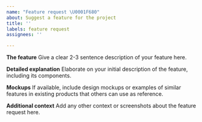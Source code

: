 ```yaml
---
name: "Feature request \U0001F680️"
about: Suggest a feature for the project
title: ''
labels: feature request
assignees: ''

---
```


**The feature**
Give a clear 2-3 sentence description of your feature here.

**Detailed explanation**
Elaborate on your initial description of the feature, including its components.

**Mockups**
If available, include design mockups or examples of similar features in existing products that others can use as reference.

**Additional context**
Add any other context or screenshots about the feature request here.
